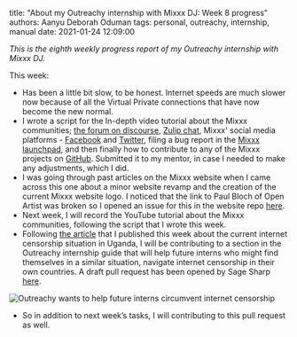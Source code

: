 title: "About my Outreachy internship with Mixxx DJ: Week 8 progress"
authors: Aanyu Deborah Oduman
tags: personal, outreachy, internship, manual
date: 2021-01-24 12:09:00

_This is the eighth weekly progress report of my Outreachy internship with Mixxx DJ._

This week:

- Has been a little bit slow, to be honest. Internet speeds are much slower now because of all the Virtual Private connections that have now become the new normal.
- I wrote a script for the In-depth video tutorial about the Mixxx communities; [the forum on discourse](https://mixxx.discourse.group/), [Zulip chat](https://mixxx.zulipchat.com/), Mixxx' social media platforms - [Facebook](https://www.facebook.com/mixxxdj/) and [Twitter](https://twitter.com/mixxxdj), filing a bug report in the [Mixxx launchpad](https://bugs.launchpad.net/mixxx/), and then finally how to contribute to any of the Mixxx projects on [GitHub](https://github.com/mixxxdj).
 Submitted it to my mentor, in case I needed to make any adjustments, which I did.
- I was going through past articles on the Mixxx website when I came across this one about a minor website revamp and the creation of the current Mixxx website logo.
 I noticed that the link to Paul Bloch of Open Artist was broken so I opened an issue for this in the website repo [here](https://github.com/mixxxdj/website/issues/200).
- Next week, I will record the YouTube tutorial about the Mixxx communities, following the script that I wrote this week.
- Following [the article](https://aanyudeborah.wordpress.com/2021/01/24/the-difficulties-of-making-contributions-amidst-ugandas-internet-blackout/) that I published this week about the current internet censorship situation in Uganda, I will be contributing to a section in the Outreachy internship guide that will help future interns who might find themselves in a similar situation, navigate internet censorship in their own countries.
A draft pull request has been opened by Sage Sharp [here](https://github.com/outreachy/website/pull/458).

![Outreachy wants to help future interns circumvent internet censorship]({static}/images/news/outreachy_censorship_tweet.png)

- So in addition to next week’s tasks, I will contributing to this pull request as well.
